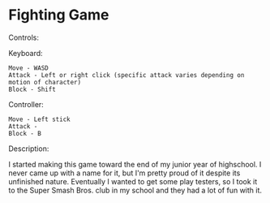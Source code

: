 # Fighting Game

Controls:

  Keyboard:
	
    Move - WASD
    Attack - Left or right click (specific attack varies depending on motion of character)
    Block - Shift
    
   Controller:
	 
    Move - Left stick
    Attack - 
    Block - B
    
Description:

I started making this game toward the end of my junior year of highschool. I never came up with a name for it, but I'm pretty proud of it despite its unfinished nature.
Eventually I wanted to get some play testers, so I took it to the Super Smash Bros. club in my school and they had a lot of fun with it.
